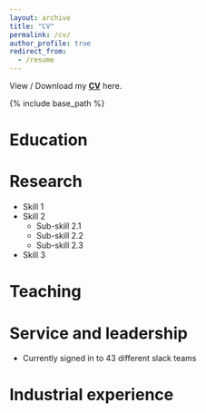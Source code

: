 ```yaml
---
layout: archive
title: "CV"
permalink: /cv/
author_profile: true
redirect_from:
  - /resume
---
```

View / Download my **[CV](https://www.dropbox.com/scl/fi/qijnx8gppf8potsj0bdlx/cv.pdf?rlkey=424j0xubetuhuwn012fmc4hv2&st=tz7lhm3o&dl=0)** here.

{% include base_path %}

Education
======



  
Research
======
* Skill 1
* Skill 2
  * Sub-skill 2.1
  * Sub-skill 2.2
  * Sub-skill 2.3
* Skill 3


Teaching
======

Service and leadership
======
* Currently signed in to 43 different slack teams

Industrial experience
======


